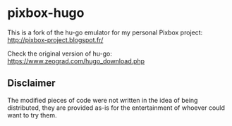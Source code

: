 pixbox-hugo
=========

This is a fork of the hu-go emulator for my personal Pixbox project: http://pixbox-project.blogspot.fr/

Check the original version of hu-go: https://www.zeograd.com/hugo_download.php

Disclaimer
------------

The modified pieces of code were not written in the idea of being distributed, they are provided as-is for the entertainment of whoever could want to try them.
